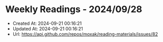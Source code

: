 # Weekly Readings - 2024/09/28

- Created At: 2024-09-21 00:16:21
- Updated At: 2024-09-21 00:16:21
- Url: https://api.github.com/repos/moxak/reading-materials/issues/82

